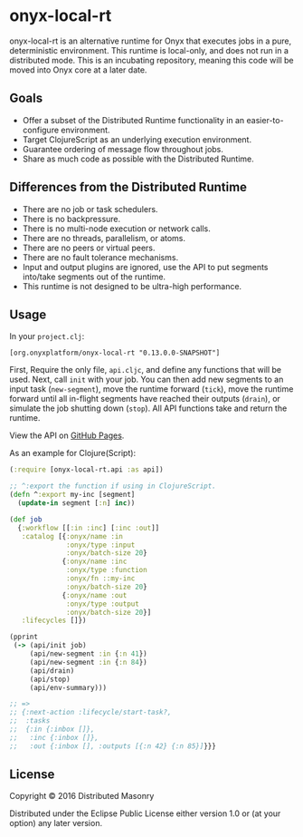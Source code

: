# onyx-local-rt

onyx-local-rt is an alternative runtime for Onyx that executes jobs in a pure, deterministic environment. This runtime is local-only, and does not run in a distributed mode. This is an incubating repository, meaning this
code will be moved into Onyx core at a later date.

## Goals

- Offer a subset of the Distributed Runtime functionality in an easier-to-configure environment.
- Target ClojureScript as an underlying execution environment.
- Guarantee ordering of message flow throughout jobs.
- Share as much code as possible with the Distributed Runtime.

## Differences from the Distributed Runtime

- There are no job or task schedulers.
- There is no backpressure.
- There is no multi-node execution or network calls.
- There are no threads, parallelism, or atoms.
- There are no peers or virtual peers.
- There are no fault tolerance mechanisms.
- Input and output plugins are ignored, use the API to put segments into/take segments out of the runtime.
- This runtime is not designed to be ultra-high performance.

## Usage

In your `project.clj`:

```
[org.onyxplatform/onyx-local-rt "0.13.0.0-SNAPSHOT"]
```

First, Require the only file, `api.cljc`, and define any functions that will be used.
Next, call `init` with your job. You can then add new segments to an input task (`new-segment`),
move the runtime forward (`tick`), move the runtime forward until all in-flight segments have
reached their outputs (`drain`), or simulate the job shutting down (`stop`). All API functions
take and return the runtime.

View the API on [GitHub Pages](http://www.onyxplatform.org/onyx-local-rt/).

As an example for Clojure(Script):

```clojure
(:require [onyx-local-rt.api :as api])

;; ^:export the function if using in ClojureScript.
(defn ^:export my-inc [segment]
  (update-in segment [:n] inc))

(def job
  {:workflow [[:in :inc] [:inc :out]]
   :catalog [{:onyx/name :in
              :onyx/type :input
              :onyx/batch-size 20}
             {:onyx/name :inc
              :onyx/type :function
              :onyx/fn ::my-inc
              :onyx/batch-size 20}
             {:onyx/name :out
              :onyx/type :output
              :onyx/batch-size 20}]
   :lifecycles []})

(pprint
 (-> (api/init job)
     (api/new-segment :in {:n 41})
     (api/new-segment :in {:n 84})
     (api/drain)
     (api/stop)
     (api/env-summary)))

;; =>
;; {:next-action :lifecycle/start-task?,
;;  :tasks
;;  {:in {:inbox []},
;;   :inc {:inbox []},
;;   :out {:inbox [], :outputs [{:n 42} {:n 85}]}}}
```

## License

Copyright © 2016 Distributed Masonry

Distributed under the Eclipse Public License either version 1.0 or (at
your option) any later version.
